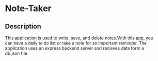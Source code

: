 # Note-Taker

## Description
 This application is used to write, save, and delete notes.With this app, you can have a daily to do list or take a note for an important reminder. The application uses an express backend server and recieves data form a db.json file. 
